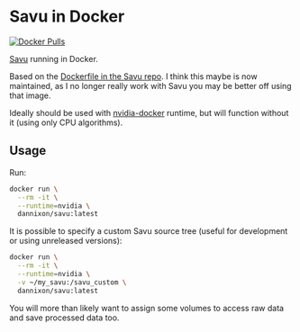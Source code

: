 # Savu in Docker

[![Docker Pulls](https://img.shields.io/docker/pulls/dannixon/savu)](https://hub.docker.com/r/dannixon/savu)

[Savu](https://github.com/DiamondLightSource/Savu) running in Docker.

Based on the [Dockerfile in the Savu repo](https://github.com/DiamondLightSource/Savu/tree/master/docker-image).
I think this maybe is now maintained, as I no longer really work with Savu you may be better off using that image.

Ideally should be used with [nvidia-docker](https://github.com/NVIDIA/nvidia-docker) runtime, but will function without it (using only CPU algorithms).

## Usage

Run:
```bash
docker run \
  --rm -it \
  --runtime=nvidia \
  dannixon/savu:latest
```

It is possible to specify a custom Savu source tree (useful for development or using unreleased versions):
```bash
docker run \
  --rm -it \
  --runtime=nvidia \
  -v ~/my_savu:/savu_custom \
  dannixon/savu:latest
```

You will more than likely want to assign some volumes to access raw data and save processed data too.
